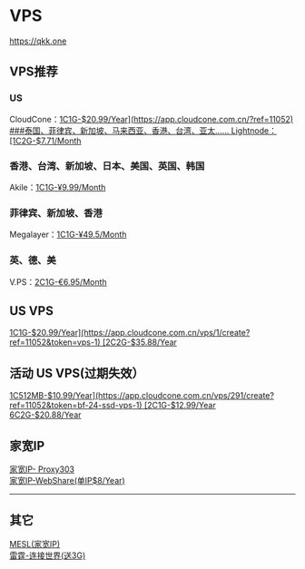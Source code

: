 # VPS
https://qkk.one

## VPS推荐  
### US
CloudCone：[1C1G-$20.99/Year](https://app.cloudcone.com.cn/?ref=11052)
###泰国、菲律宾、新加坡、马来西亚、香港、台湾、亚太……
Lightnode：[1C2G-$7.71/Month](https://www.lightnode.com/?inviteCode=JJI33F&promoteWay=LINK)   
### 香港、台湾、新加坡、日本、美国、英国、韩国
Akile：[1C1G-¥9.99/Month](https://akile.io/register?aff_code=d73a8ecf-8cf7-43c5-b024-aa50b76ec8b5)

### 菲律宾、新加坡、香港
Megalayer：[1C1G-¥49.5/Month](https://account.megalayer.net/aff.php?aff=1678)   
### 英、德、美
V.PS：[2C1G-€6.95/Month](https://vps.hosting/?affid=1504)  

## US VPS 
[1C1G-$20.99/Year](https://app.cloudcone.com.cn/vps/1/create?ref=11052&token=vps-1)  
[2C2G-$35.88/Year](https://app.cloudcone.com.cn/vps/2/create?ref=11052&token=vps-2)


## 活动 US VPS(过期失效）
[1C512MB-$10.99/Year](https://app.cloudcone.com.cn/vps/291/create?ref=11052&token=bf-24-ssd-vps-1)  
[2C1G-$12.99/Year](https://app.cloudcone.com.cn/vps/292/create?ref=11052&token=bf-24-ssd-vps-2)  
[6C2G-$20.88/Year](https://app.cloudcone.com.cn/vps/293/create?ref=11052&token=bf-24-ssd-vps-3) 


## 家宽IP
[家宽IP- Proxy303](https://proxy302.saaslink.net/0xzrKb)  
[家宽IP-WebShare(单IP$8/Year)](https://www.webshare.io/?referral_code=8ig2xddbuniv)  
***

## 其它
[MESL(家宽IP)](https://in.mesl.cloud/#/register?code=EL6sXs29)  
[雷霆-连接世界(送3G)](https://lt.uniss.me/invite/y0qT3LOe)  